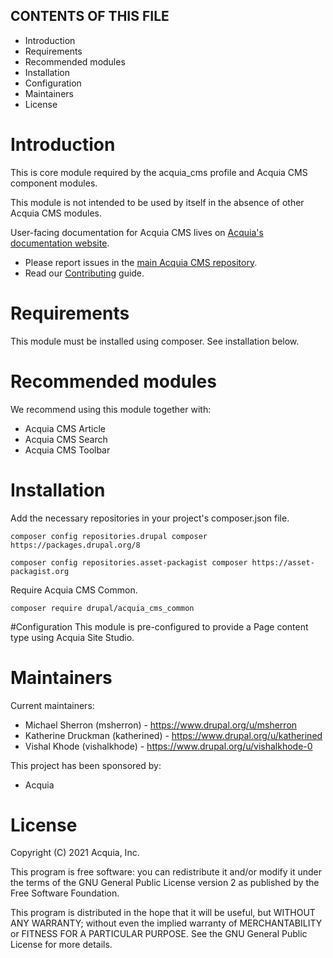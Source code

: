CONTENTS OF THIS FILE
---------------------

* Introduction
* Requirements
* Recommended modules
* Installation
* Configuration
* Maintainers
* License

# Introduction
This is core module required by the acquia_cms profile and Acquia CMS component modules.

This module is not intended to be used by itself in the absence of other Acquia CMS modules.

User-facing documentation for Acquia CMS lives on
[Acquia's documentation website](https://docs.acquia.com).

* Please report issues in the [main Acquia CMS repository](https://github.com/acquia/acquia_cms).
* Read our [Contributing](/CONTRIBUTING.md) guide.

# Requirements
This module must be installed using composer. See installation below.

# Recommended modules
We recommend using this module together with:
* Acquia CMS Article
* Acquia CMS Search
* Acquia CMS Toolbar

# Installation
Add the necessary repositories in your project's composer.json file.

`composer config repositories.drupal composer https://packages.drupal.org/8`

`composer config repositories.asset-packagist composer https://asset-packagist.org`

Require Acquia CMS Common.

`composer require drupal/acquia_cms_common`

#Configuration
This module is pre-configured to provide a Page content type using Acquia Site Studio.

# Maintainers
Current maintainers:
* Michael Sherron (msherron) - https://www.drupal.org/u/msherron
* Katherine Druckman (katherined) - https://www.drupal.org/u/katherined
* Vishal Khode (vishalkhode) - https://www.drupal.org/u/vishalkhode-0

This project has been sponsored by:
* Acquia

# License

Copyright (C) 2021 Acquia, Inc.

This program is free software: you can redistribute it and/or modify it under the terms of the GNU General Public License version 2 as published by the Free Software Foundation.

This program is distributed in the hope that it will be useful, but WITHOUT ANY WARRANTY; without even the implied warranty of MERCHANTABILITY or FITNESS FOR A PARTICULAR PURPOSE.  See the GNU General Public License for more details.
